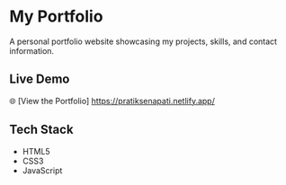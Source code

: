 # My Portfolio

A personal portfolio website showcasing my projects, skills, and contact information.

## Live Demo

🌐 [View the Portfolio] https://pratiksenapati.netlify.app/


## Tech Stack

- HTML5
- CSS3
- JavaScript

